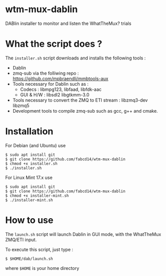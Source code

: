# wtm-mux-dablin
DABlin installer to monitor and listen the WhatTheMux? trials

What the script does ?
======================

The `installer.sh` script downloads and installs the following tools :
- Dablin
- zmq-sub via the folliwing repo : https://github.com/mpbraendli/mmbtools-aux
- Tools necessary for Dablin such as :
    - Codecs : libmpg123, libfaad, libfdk-aac
    - GUI & H/W : libsdl2 libgtkmm-3.0
- Tools necessary to convert the ZMQ to ETI stream : libzmq3-dev libzmq5
- Development tools to compile zmq-sub such as gcc, g++ and cmake.

Installation
============

For Debian (and Ubuntu) use

    $ sudo apt install git
    $ git clone https://github.com/fabcd14/wtm-mux-dablin
    $ chmod +x installer.sh
    $ ./installer.sh


For Linux Mint 17.x use

    $ sudo apt install git
    $ git clone https://github.com/fabcd14/wtm-mux-dablin
    $ chmod +x installer-mint.sh
    $ ./installer-mint.sh
    

How to use
==========
The `launch.sh` script will launch Dablin in GUI mode, with the WhatTheMux ZMQ/ETI input.

To execute this script, just type : 

    $ $HOME/dab/launch.sh

where `$HOME` is your home directory
